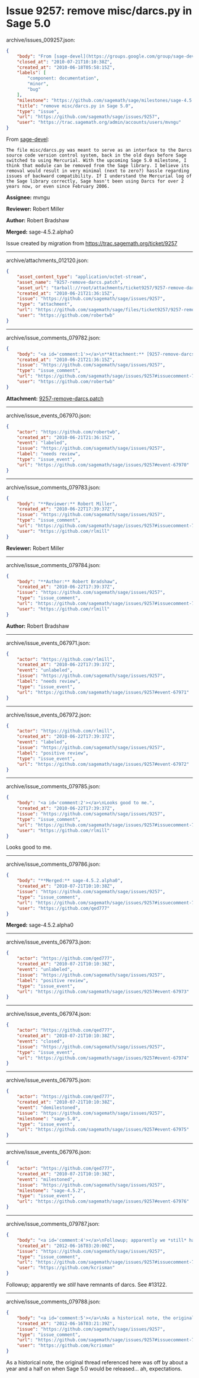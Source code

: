 # Issue 9257: remove misc/darcs.py in Sage 5.0

archive/issues_009257.json:
```json
{
    "body": "From [sage-devel](https://groups.google.com/group/sage-devel/browse_thread/thread/971ea3ce256eed20):\n\n```\nThe file misc/darcs.py was meant to serve as an interface to the Darcs\nsource code version control system, back in the old days before Sage\nswitched to using Mercurial. With the upcoming Sage 5.0 milestone, I\nthink that module can be removed from the Sage library. I believe its\nremoval would result in very minimal (next to zero?) hassle regarding\nissues of backward compatibility. If I understand the Mercurial log of\nthe Sage library correctly, Sage hasn't been using Darcs for over 2\nyears now, or even since February 2006. \n```\n\n**Assignee:** mvngu\n\n**Reviewer:** Robert Miller\n\n**Author:** Robert Bradshaw\n\n**Merged:** sage-4.5.2.alpha0\n\nIssue created by migration from https://trac.sagemath.org/ticket/9257\n\n",
    "closed_at": "2010-07-21T10:10:38Z",
    "created_at": "2010-06-18T05:58:15Z",
    "labels": [
        "component: documentation",
        "minor",
        "bug"
    ],
    "milestone": "https://github.com/sagemath/sage/milestones/sage-4.5.2",
    "title": "remove misc/darcs.py in Sage 5.0",
    "type": "issue",
    "url": "https://github.com/sagemath/sage/issues/9257",
    "user": "https://trac.sagemath.org/admin/accounts/users/mvngu"
}
```
From [sage-devel](https://groups.google.com/group/sage-devel/browse_thread/thread/971ea3ce256eed20):

```
The file misc/darcs.py was meant to serve as an interface to the Darcs
source code version control system, back in the old days before Sage
switched to using Mercurial. With the upcoming Sage 5.0 milestone, I
think that module can be removed from the Sage library. I believe its
removal would result in very minimal (next to zero?) hassle regarding
issues of backward compatibility. If I understand the Mercurial log of
the Sage library correctly, Sage hasn't been using Darcs for over 2
years now, or even since February 2006. 
```

**Assignee:** mvngu

**Reviewer:** Robert Miller

**Author:** Robert Bradshaw

**Merged:** sage-4.5.2.alpha0

Issue created by migration from https://trac.sagemath.org/ticket/9257





---

archive/attachments_012120.json:
```json
{
    "asset_content_type": "application/octet-stream",
    "asset_name": "9257-remove-darcs.patch",
    "asset_url": "tarball://root/attachments/ticket9257/9257-remove-darcs.patch",
    "created_at": "2010-06-21T21:36:15Z",
    "issue": "https://github.com/sagemath/sage/issues/9257",
    "type": "attachment",
    "url": "https://github.com/sagemath/sage/files/ticket9257/9257-remove-darcs.patch",
    "user": "https://github.com/robertwb"
}
```



---

archive/issue_comments_079782.json:
```json
{
    "body": "<a id='comment:1'></a>\n**Attachment:** [9257-remove-darcs.patch](https://github.com/sagemath/sage/files/ticket9257/9257-remove-darcs.patch)",
    "created_at": "2010-06-21T21:36:15Z",
    "issue": "https://github.com/sagemath/sage/issues/9257",
    "type": "issue_comment",
    "url": "https://github.com/sagemath/sage/issues/9257#issuecomment-79782",
    "user": "https://github.com/robertwb"
}
```

<a id='comment:1'></a>
**Attachment:** [9257-remove-darcs.patch](https://github.com/sagemath/sage/files/ticket9257/9257-remove-darcs.patch)



---

archive/issue_events_067970.json:
```json
{
    "actor": "https://github.com/robertwb",
    "created_at": "2010-06-21T21:36:15Z",
    "event": "labeled",
    "issue": "https://github.com/sagemath/sage/issues/9257",
    "label": "needs review",
    "type": "issue_event",
    "url": "https://github.com/sagemath/sage/issues/9257#event-67970"
}
```



---

archive/issue_comments_079783.json:
```json
{
    "body": "**Reviewer:** Robert Miller",
    "created_at": "2010-06-22T17:39:37Z",
    "issue": "https://github.com/sagemath/sage/issues/9257",
    "type": "issue_comment",
    "url": "https://github.com/sagemath/sage/issues/9257#issuecomment-79783",
    "user": "https://github.com/rlmill"
}
```

**Reviewer:** Robert Miller



---

archive/issue_comments_079784.json:
```json
{
    "body": "**Author:** Robert Bradshaw",
    "created_at": "2010-06-22T17:39:37Z",
    "issue": "https://github.com/sagemath/sage/issues/9257",
    "type": "issue_comment",
    "url": "https://github.com/sagemath/sage/issues/9257#issuecomment-79784",
    "user": "https://github.com/rlmill"
}
```

**Author:** Robert Bradshaw



---

archive/issue_events_067971.json:
```json
{
    "actor": "https://github.com/rlmill",
    "created_at": "2010-06-22T17:39:37Z",
    "event": "unlabeled",
    "issue": "https://github.com/sagemath/sage/issues/9257",
    "label": "needs review",
    "type": "issue_event",
    "url": "https://github.com/sagemath/sage/issues/9257#event-67971"
}
```



---

archive/issue_events_067972.json:
```json
{
    "actor": "https://github.com/rlmill",
    "created_at": "2010-06-22T17:39:37Z",
    "event": "labeled",
    "issue": "https://github.com/sagemath/sage/issues/9257",
    "label": "positive review",
    "type": "issue_event",
    "url": "https://github.com/sagemath/sage/issues/9257#event-67972"
}
```



---

archive/issue_comments_079785.json:
```json
{
    "body": "<a id='comment:2'></a>\nLooks good to me.",
    "created_at": "2010-06-22T17:39:37Z",
    "issue": "https://github.com/sagemath/sage/issues/9257",
    "type": "issue_comment",
    "url": "https://github.com/sagemath/sage/issues/9257#issuecomment-79785",
    "user": "https://github.com/rlmill"
}
```

<a id='comment:2'></a>
Looks good to me.



---

archive/issue_comments_079786.json:
```json
{
    "body": "**Merged:** sage-4.5.2.alpha0",
    "created_at": "2010-07-21T10:10:38Z",
    "issue": "https://github.com/sagemath/sage/issues/9257",
    "type": "issue_comment",
    "url": "https://github.com/sagemath/sage/issues/9257#issuecomment-79786",
    "user": "https://github.com/qed777"
}
```

**Merged:** sage-4.5.2.alpha0



---

archive/issue_events_067973.json:
```json
{
    "actor": "https://github.com/qed777",
    "created_at": "2010-07-21T10:10:38Z",
    "event": "unlabeled",
    "issue": "https://github.com/sagemath/sage/issues/9257",
    "label": "positive review",
    "type": "issue_event",
    "url": "https://github.com/sagemath/sage/issues/9257#event-67973"
}
```



---

archive/issue_events_067974.json:
```json
{
    "actor": "https://github.com/qed777",
    "created_at": "2010-07-21T10:10:38Z",
    "event": "closed",
    "issue": "https://github.com/sagemath/sage/issues/9257",
    "type": "issue_event",
    "url": "https://github.com/sagemath/sage/issues/9257#event-67974"
}
```



---

archive/issue_events_067975.json:
```json
{
    "actor": "https://github.com/qed777",
    "created_at": "2010-07-21T10:10:38Z",
    "event": "demilestoned",
    "issue": "https://github.com/sagemath/sage/issues/9257",
    "milestone": "sage-5.0",
    "type": "issue_event",
    "url": "https://github.com/sagemath/sage/issues/9257#event-67975"
}
```



---

archive/issue_events_067976.json:
```json
{
    "actor": "https://github.com/qed777",
    "created_at": "2010-07-21T10:10:38Z",
    "event": "milestoned",
    "issue": "https://github.com/sagemath/sage/issues/9257",
    "milestone": "sage-4.5.2",
    "type": "issue_event",
    "url": "https://github.com/sagemath/sage/issues/9257#event-67976"
}
```



---

archive/issue_comments_079787.json:
```json
{
    "body": "<a id='comment:4'></a>\nFollowup; apparently we *still* have remnants of darcs.  See #13122.",
    "created_at": "2012-06-16T03:20:00Z",
    "issue": "https://github.com/sagemath/sage/issues/9257",
    "type": "issue_comment",
    "url": "https://github.com/sagemath/sage/issues/9257#issuecomment-79787",
    "user": "https://github.com/kcrisman"
}
```

<a id='comment:4'></a>
Followup; apparently we *still* have remnants of darcs.  See #13122.



---

archive/issue_comments_079788.json:
```json
{
    "body": "<a id='comment:5'></a>\nAs a historical note, the original thread referenced here was off by about a year and a half on when Sage 5.0 would be released... ah, expectations.",
    "created_at": "2012-06-16T03:21:39Z",
    "issue": "https://github.com/sagemath/sage/issues/9257",
    "type": "issue_comment",
    "url": "https://github.com/sagemath/sage/issues/9257#issuecomment-79788",
    "user": "https://github.com/kcrisman"
}
```

<a id='comment:5'></a>
As a historical note, the original thread referenced here was off by about a year and a half on when Sage 5.0 would be released... ah, expectations.
